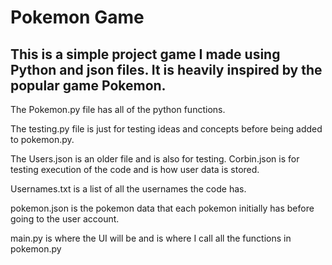 # Pokemon Game

## This is a simple project game I made using Python and json files. It is heavily inspired by the popular game Pokemon.

The Pokemon.py file has all of the python functions. 

The testing.py file is just for testing ideas and concepts before being added to pokemon.py.

The Users.json is an older file and is also for testing. Corbin.json is for testing execution of the code and is how user data is stored.

Usernames.txt is a list of all the usernames the code has.

pokemon.json is the pokemon data that each pokemon initially has before going to the user account.

main.py is where the UI will be and is where I call all the functions in pokemon.py
